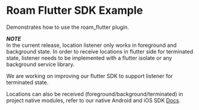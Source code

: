 # Roam Flutter SDK Example

Demonstrates how to use the roam_flutter plugin.

***NOTE***  
In the current release, location listener only works in foreground and background state. In order to receive locations in flutter side for terminated state, listener needs to be implemented with a flutter isolate or any background service library.

We are working on improving our flutter SDK to support listener for terminated state.

Locations can also be received (foreground/background/terminated) in project native modules, refer to our native Android and iOS SDK [Docs](https://docs.roam.ai).
